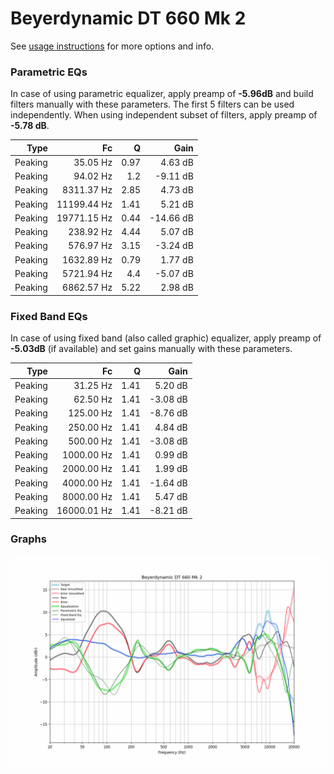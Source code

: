 # Beyerdynamic DT 660 Mk 2
See [usage instructions](https://github.com/jaakkopasanen/AutoEq#usage) for more options and info.

### Parametric EQs
In case of using parametric equalizer, apply preamp of **-5.96dB** and build filters manually
with these parameters. The first 5 filters can be used independently.
When using independent subset of filters, apply preamp of **-5.78 dB**.

| Type    | Fc          |    Q | Gain      |
|--------:|------------:|-----:|----------:|
| Peaking | 35.05 Hz    | 0.97 | 4.63 dB   |
| Peaking | 94.02 Hz    | 1.2  | -9.11 dB  |
| Peaking | 8311.37 Hz  | 2.85 | 4.73 dB   |
| Peaking | 11199.44 Hz | 1.41 | 5.21 dB   |
| Peaking | 19771.15 Hz | 0.44 | -14.66 dB |
| Peaking | 238.92 Hz   | 4.44 | 5.07 dB   |
| Peaking | 576.97 Hz   | 3.15 | -3.24 dB  |
| Peaking | 1632.89 Hz  | 0.79 | 1.77 dB   |
| Peaking | 5721.94 Hz  | 4.4  | -5.07 dB  |
| Peaking | 6862.57 Hz  | 5.22 | 2.98 dB   |

### Fixed Band EQs
In case of using fixed band (also called graphic) equalizer, apply preamp of **-5.03dB**
(if available) and set gains manually with these parameters.

| Type    | Fc          |    Q | Gain     |
|--------:|------------:|-----:|---------:|
| Peaking | 31.25 Hz    | 1.41 | 5.20 dB  |
| Peaking | 62.50 Hz    | 1.41 | -3.08 dB |
| Peaking | 125.00 Hz   | 1.41 | -8.76 dB |
| Peaking | 250.00 Hz   | 1.41 | 4.84 dB  |
| Peaking | 500.00 Hz   | 1.41 | -3.08 dB |
| Peaking | 1000.00 Hz  | 1.41 | 0.99 dB  |
| Peaking | 2000.00 Hz  | 1.41 | 1.99 dB  |
| Peaking | 4000.00 Hz  | 1.41 | -1.64 dB |
| Peaking | 8000.00 Hz  | 1.41 | 5.47 dB  |
| Peaking | 16000.01 Hz | 1.41 | -8.21 dB |

### Graphs
![](./Beyerdynamic%20DT%20660%20Mk%202.png)